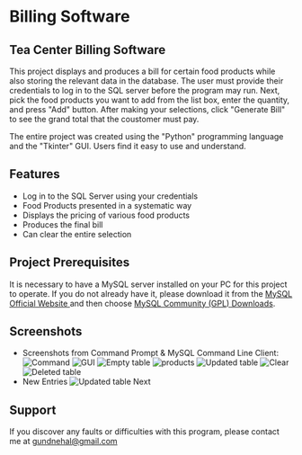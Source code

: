 # Billing Software
## Tea Center Billing Software

This project displays and produces a bill for certain food products while also storing the relevant data in the database. The user must provide their credentials to log in to the SQL server before the program may run. Next, pick the food products you want to add from the list box, enter the quantity, and press "Add" button. After making your selections, click "Generate Bill" to see the grand total that the coustomer must pay. 

The entire project was created using the "Python" programming language and the "Tkinter" GUI. Users find it easy to use and understand.

## Features
- Log in to the SQL Server using your credentials
- Food Products presented in a systematic way
- Displays the pricing of various food products
- Produces the final bill
- Can clear the entire selection

## Project Prerequisites

It is necessary to have a MySQL server installed on your PC for this project to operate. If you do not already have it, please download it from the [MySQL Official Website ](https://www.mysql.com/downloads/) and then choose [MySQL Community (GPL) Downloads](https://dev.mysql.com/downloads/).


## Screenshots
- Screenshots from Command Prompt & MySQL Command Line Client:
![Command](https://user-images.githubusercontent.com/108085377/178501208-11529d88-9613-4b38-8794-36acd3a9fdc2.JPG)
![GUI](https://user-images.githubusercontent.com/108085377/178501412-6d897e6f-5ccb-451e-8d42-5f6365191749.JPG)
![Empty table](https://user-images.githubusercontent.com/108085377/178501748-64d5a731-5ada-4082-9679-7c796437731a.JPG)
![products](https://user-images.githubusercontent.com/108085377/178501478-37ee5b4d-88bc-4f05-a529-f2e509f85b30.JPG)
![Updated table](https://user-images.githubusercontent.com/108085377/178501795-20c55372-5384-40c1-a006-fd34b382d750.JPG)
![Clear](https://user-images.githubusercontent.com/108085377/178501518-aba9a860-1bd1-4c48-b60c-b69e711c1e2b.JPG)
![Deleted table](https://user-images.githubusercontent.com/108085377/178501832-81de657a-88ec-4e34-9c23-3b2ff1f895fa.JPG)
- New Entries 
![Updated table Next](https://user-images.githubusercontent.com/108085377/178501871-04eab4f1-41c3-4306-a649-90dff5038313.JPG)


## Support

If you discover any faults or difficulties with this program, please contact me at gundnehal@gmail.com
